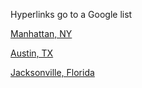 Hyperlinks go to a Google list

[Manhattan, NY](https://goo.gl/maps/B2BDaRQkxW7ueEXg8)

[Austin, TX](https://goo.gl/maps/B2BDaRQkxW7ueEXg8)

[Jacksonville, Florida](https://goo.gl/maps/B2BDaRQkxW7ueEXg8)

